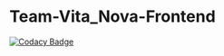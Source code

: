 # Team-Vita_Nova-Frontend
[![Codacy Badge](https://api.codacy.com/project/badge/Grade/80385c2ef06f49068ae95d0f6921339d)](https://app.codacy.com/gh/BuildForSDGCohort2/Team-Vita_Nova-Frontend?utm_source=github.com&utm_medium=referral&utm_content=BuildForSDGCohort2/Team-Vita_Nova-Frontend&utm_campaign=Badge_Grade_Dashboard)